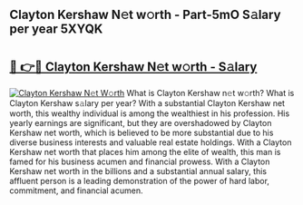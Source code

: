 ## Clayton Kershaw N𝚎t w𝚘rth - Part-5mO S𝚊lary per year 5XYQK

# <h2><a href="http://gc46qa.nevu.top/?p=Clayton+Kershaw">🔗 👉🔴 Clayton Kershaw N𝚎t w𝚘rth - S𝚊lary</a></h2>

[![Clayton Kershaw N𝚎t W𝚘rth](https://i.imgur.com/Oavwk0R.jpeg)](http://gc46qa.nevu.top/?p=Clayton+Kershaw)
What is Clayton Kershaw n𝚎t w𝚘rth? What is Clayton Kershaw s𝚊lary per year?
With a substantial Clayton Kershaw net worth, this wealthy individual is among the wealthiest in his profession. His yearly earnings are significant, but they are overshadowed by Clayton Kershaw net worth, which is believed to be more substantial due to his diverse business interests and valuable real estate holdings. With a Clayton Kershaw net worth that places him among the elite of wealth, this man is famed for his business acumen and financial prowess. With a Clayton Kershaw net worth in the billions and a substantial annual salary, this affluent person is a leading demonstration of the power of hard labor, commitment, and financial acumen.
